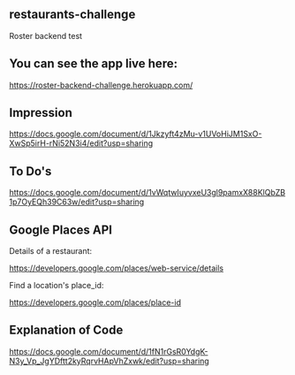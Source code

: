 ## restaurants-challenge
Roster backend test

## You can see the app live here:
https://roster-backend-challenge.herokuapp.com/

## Impression

https://docs.google.com/document/d/1Jkzyft4zMu-v1UVoHiJM1SxO-XwSp5irH-rNi52N3i4/edit?usp=sharing


## To Do's

https://docs.google.com/document/d/1vWqtwIuyvxeU3gl9pamxX88KlQbZB1p7OyEQh39C63w/edit?usp=sharing


## Google Places API
Details of a restaurant:

https://developers.google.com/places/web-service/details

Find a location's place_id:

https://developers.google.com/places/place-id


## Explanation of Code

https://docs.google.com/document/d/1fN1rGsR0YdgK-N3y_Vp_JgYDftt2kyRqrvHApVhZxwk/edit?usp=sharing

